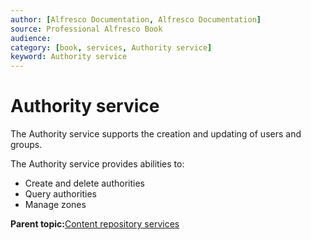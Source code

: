 ```yaml
---
author: [Alfresco Documentation, Alfresco Documentation]
source: Professional Alfresco Book
audience: 
category: [book, services, Authority service]
keyword: Authority service
---
```


# Authority service

The Authority service supports the creation and updating of users and groups.

The Authority service provides abilities to:

-   Create and delete authorities
-   Query authorities
-   Manage zones

**Parent topic:**[Content repository services](../concepts/serv-repo-about.md)

